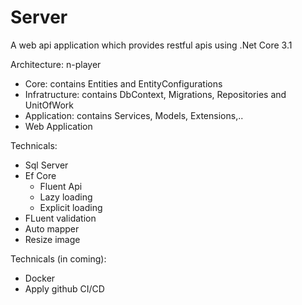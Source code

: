 # Server
A web api application which provides restful apis using .Net Core 3.1

Architecture: n-player
  - Core: contains Entities and EntityConfigurations
  - Infratructure: contains DbContext, Migrations, Repositories and UnitOfWork
  - Application: contains Services, Models, Extensions,..
  - Web Application

Technicals:
  - Sql Server
  - Ef Core
    - Fluent Api
    - Lazy loading
    - Explicit loading
  - FLuent validation
  - Auto mapper
  - Resize image

Technicals (in coming):
  - Docker
  - Apply github CI/CD
